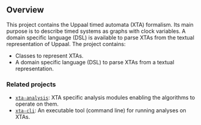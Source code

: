 ## Overview

This project contains the Uppaal timed automata (XTA) formalism. Its main purpose is to describe timed systems as graphs with clock variables. A domain specific language (DSL) is available to parse XTAs from the textual representation of Uppaal. The project contains:

* Classes to represent XTAs.
* A domain specific language (DSL) to parse XTAs from a textual representation.

### Related projects

* [`xta-analysis`](../xta-analysis/README.md): XTA specific analysis modules enabling the algorithms to operate on them.
* [`xta-cli`](../xta-cli/README.md): An executable tool (command line) for running analyses on XTAs.